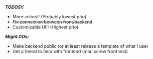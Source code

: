 ***TODOS!!***

- More colors!! (Probably lowest prio)
- ~~Fix connection between front/backend~~
- Customizable UI!! (Highest prio)

***Might DOs:***

- Make backend public (or at least release a template of what I use)
- Get a friend to help with frontend (man screw front end)
